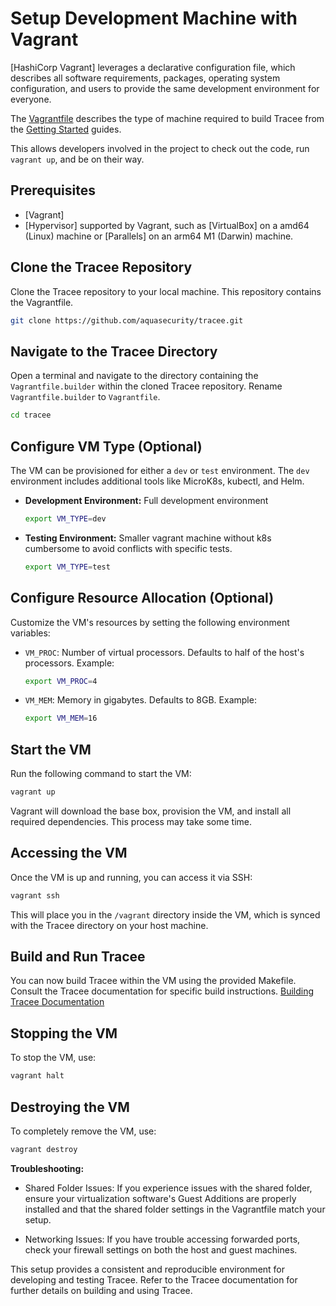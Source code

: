# Setup Development Machine with Vagrant

[HashiCorp Vagrant] leverages a declarative configuration file, which describes
all software requirements, packages, operating system configuration, and users
to provide the same development environment for everyone.

The [Vagrantfile](/Vagrantfile) describes the type of machine required to build Tracee from the [Getting Started](../index.md) guides.

This allows developers involved in the project to check out the code, run `vagrant up`, and be on their way.

## Prerequisites

- [Vagrant]
- [Hypervisor] supported by Vagrant, such as [VirtualBox] on a amd64 (Linux)
machine or [Parallels] on an arm64 M1 (Darwin) machine.

## Clone the Tracee Repository

Clone the Tracee repository to your local machine. This repository contains the Vagrantfile.

```bash
git clone https://github.com/aquasecurity/tracee.git
```

## Navigate to the Tracee Directory

Open a terminal and navigate to the directory containing the `Vagrantfile.builder` within the cloned Tracee repository. Rename `Vagrantfile.builder` to `Vagrantfile`.

```bash
cd tracee
```

## Configure VM Type (Optional)

The VM can be provisioned for either a `dev` or `test` environment. The `dev` environment includes additional tools like MicroK8s, kubectl, and Helm.

- **Development Environment:** Full development environment

  ```bash
  export VM_TYPE=dev
  ```

- **Testing Environment:**  Smaller vagrant machine without k8s cumbersome to avoid conflicts with specific tests.

  ```bash
  export VM_TYPE=test
  ```

## Configure Resource Allocation (Optional)

Customize the VM's resources by setting the following environment variables:

- `VM_PROC`: Number of virtual processors. Defaults to half of the host's processors. Example:

  ```bash
  export VM_PROC=4
  ```

- `VM_MEM`: Memory in gigabytes. Defaults to 8GB. Example:

  ```bash
  export VM_MEM=16
  ```

## Start the VM

Run the following command to start the VM:

  ```bash
  vagrant up
  ```

Vagrant will download the base box, provision the VM, and install all required dependencies. This process may take some time.

## Accessing the VM

Once the VM is up and running, you can access it via SSH:

```bash
vagrant ssh
```

This will place you in the `/vagrant` directory inside the VM, which is synced with the Tracee directory on your host machine.

## Build and Run Tracee

You can now build Tracee within the VM using the provided Makefile. Consult the Tracee documentation for specific build instructions.
[Building Tracee Documentation](./building/building.md)

## Stopping the VM

To stop the VM, use:

  ```bash
  vagrant halt
  ```

## Destroying the VM

To completely remove the VM, use:

  ```bash
  vagrant destroy
  ```

**Troubleshooting:**

- Shared Folder Issues: If you experience issues with the shared folder, ensure your virtualization software's Guest Additions are properly installed and that the shared folder settings in the Vagrantfile match your setup.

- Networking Issues: If you have trouble accessing forwarded ports, check your firewall settings on both the host and guest machines.

This setup provides a consistent and reproducible environment for developing and testing Tracee. Refer to the Tracee documentation for further details on building and using Tracee.
